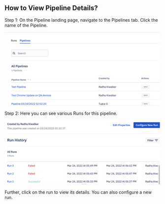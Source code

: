 
## How to View Pipeline Details?

  

Step 1: On the Pipeline landing page, navigate to the Pipelines tab. Click the name of the Pipeline.

  

![Run pipeline](./image/view/1-pipelineTab.png)

Step 2: Here you can see various Runs for this pipeline.
  

![Run pipeline](./image/view/2-pipelineDetails.png)

Further, click on the run to view its details. You can also configure a new run.